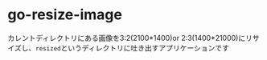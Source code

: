 # go-resize-image

カレントディレクトリにある画像を3:2(2100\*1400)or 2:3(1400\*21000)にリサイズし、`resized`というディレクトリに吐き出すアプリケーションです
